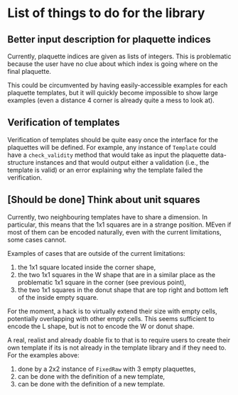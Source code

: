 # List of things to do for the library

## Better input description for plaquette indices

Currently, plaquette indices are given as lists of integers. This is problematic because the user have no clue about which index is going where on the final plaquette. 

This could be circumvented by having easily-accessible examples for each plaquette templates, but it will quickly become impossible to show large examples (even a distance 4 corner is already quite a mess to look at).

## Verification of templates

Verification of templates should be quite easy once the interface for the plaquettes will be defined. For example, any instance of `Template` could have a `check_validity` method that would take as input the plaquette data-structure instances and that would output either a validation (i.e., the template is valid) or an error explaining why the template failed the verification.

## [Should be done] Think about unit squares

Currently, two neighbouring templates have to share a dimension. In particular, this means that the 1x1 squares are in a strange position. MEven if most of them can be encoded naturally, even with the current limitations, some cases cannot. 

Examples of cases that are outside of the current limitations:
1. the 1x1 square located inside the corner shape,
2. the two 1x1 squares in the W shape that are in a similar place as the problematic 1x1 square in the corner (see previous point),
3. the two 1x1 squares in the donut shape that are top right and bottom left of the inside empty square.

For the moment, a hack is to virtually extend their size with empty cells, potentially overlapping with other empty cells. This seems sufficient to encode the L shape, but is not to encode the W or donut shape.

A real, realist and already doable fix to that is to require users to create their own template if its is not already in the template library and if they need to. For the examples above:
1. done by a 2x2 instance of `FixedRaw` with 3 empty plaquettes,
2. can be done with the definition of a new template,
2. can be done with the definition of a new template.
